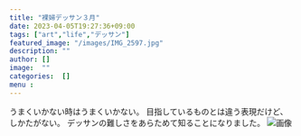 ```yaml
---
title: "裸婦デッサン３月"
date: 2023-04-05T19:27:36+09:00
tags: ["art","life","デッサン"]
featured_image: "/images/IMG_2597.jpg"
description: ""
author: []
image:  ""
categories:  []
menu :
---
```

うまくいかない時はうまくいかない。
目指しているものとは違う表現だけど、しかたがない。
デッサンの難しさをあらためて知ることになりました。
![画像](/images/IMG_2597.jpg)
